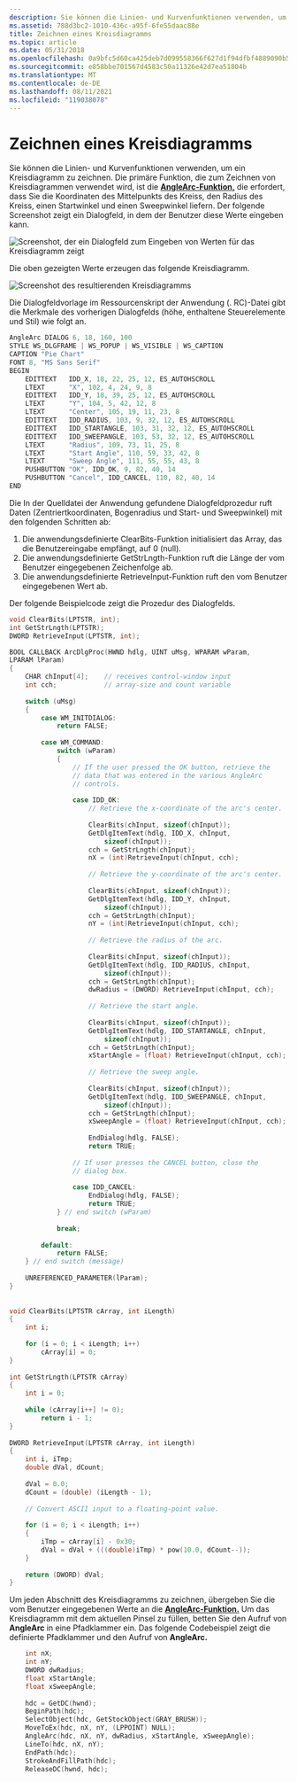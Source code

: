 ```yaml
---
description: Sie können die Linien- und Kurvenfunktionen verwenden, um ein Kreisdiagramm zu zeichnen.
ms.assetid: 788d3bc2-1010-436c-a95f-6fe55daac88e
title: Zeichnen eines Kreisdiagramms
ms.topic: article
ms.date: 05/31/2018
ms.openlocfilehash: 0a9bfc5d60ca425deb7d099558366f627d1f94dfbf4889090b5d494f1a5770d6
ms.sourcegitcommit: e858bbe701567d4583c50a11326e42d7ea51804b
ms.translationtype: MT
ms.contentlocale: de-DE
ms.lasthandoff: 08/11/2021
ms.locfileid: "119038078"
---
```

# <a name="drawing-a-pie-chart"></a>Zeichnen eines Kreisdiagramms

Sie können die Linien- und Kurvenfunktionen verwenden, um ein Kreisdiagramm zu zeichnen. Die primäre Funktion, die zum Zeichnen von Kreisdiagrammen verwendet wird, ist die [**AngleArc-Funktion,**](/windows/desktop/api/Wingdi/nf-wingdi-anglearc) die erfordert, dass Sie die Koordinaten des Mittelpunkts des Kreiss, den Radius des Kreiss, einen Startwinkel und einen Sweepwinkel liefern. Der folgende Screenshot zeigt ein Dialogfeld, in dem der Benutzer diese Werte eingeben kann.

![Screenshot, der ein Dialogfeld zum Eingeben von Werten für das Kreisdiagramm zeigt](images/pie.png)

Die oben gezeigten Werte erzeugen das folgende Kreisdiagramm.

![Screenshot des resultierenden Kreisdiagramms](images/sampleapp.png)

Die Dialogfeldvorlage im Ressourcenskript der Anwendung (. RC)-Datei gibt die Merkmale des vorherigen Dialogfelds (höhe, enthaltene Steuerelemente und Stil) wie folgt an.


```C++
AngleArc DIALOG 6, 18, 160, 100 
STYLE WS_DLGFRAME | WS_POPUP | WS_VISIBLE | WS_CAPTION 
CAPTION "Pie Chart" 
FONT 8, "MS Sans Serif" 
BEGIN 
    EDITTEXT   IDD_X, 18, 22, 25, 12, ES_AUTOHSCROLL 
    LTEXT      "X", 102, 4, 24, 9, 8 
    EDITTEXT   IDD_Y, 18, 39, 25, 12, ES_AUTOHSCROLL 
    LTEXT      "Y", 104, 5, 42, 12, 8 
    LTEXT      "Center", 105, 19, 11, 23, 8 
    EDITTEXT   IDD_RADIUS, 103, 9, 32, 12, ES_AUTOHSCROLL 
    EDITTEXT   IDD_STARTANGLE, 103, 31, 32, 12, ES_AUTOHSCROLL 
    EDITTEXT   IDD_SWEEPANGLE, 103, 53, 32, 12, ES_AUTOHSCROLL 
    LTEXT      "Radius", 109, 73, 11, 25, 8 
    LTEXT      "Start Angle", 110, 59, 33, 42, 8 
    LTEXT      "Sweep Angle", 111, 55, 55, 43, 8 
    PUSHBUTTON "OK", IDD_OK, 9, 82, 40, 14 
    PUSHBUTTON "Cancel", IDD_CANCEL, 110, 82, 40, 14 
END 
```



Die In der Quelldatei der Anwendung gefundene Dialogfeldprozedur ruft Daten (Zentriertkoordinaten, Bogenradius und Start- und Sweepwinkel) mit den folgenden Schritten ab:

1.  Die anwendungsdefinierte ClearBits-Funktion initialisiert das Array, das die Benutzereingabe empfängt, auf 0 (null).
2.  Die anwendungsdefinierte GetStrLngth-Funktion ruft die Länge der vom Benutzer eingegebenen Zeichenfolge ab.
3.  Die anwendungsdefinierte RetrieveInput-Funktion ruft den vom Benutzer eingegebenen Wert ab.

Der folgende Beispielcode zeigt die Prozedur des Dialogfelds.


```C++
void ClearBits(LPTSTR, int); 
int GetStrLngth(LPTSTR); 
DWORD RetrieveInput(LPTSTR, int); 

BOOL CALLBACK ArcDlgProc(HWND hdlg, UINT uMsg, WPARAM wParam, 
LPARAM lParam) 
{ 
    CHAR chInput[4];    // receives control-window input  
    int cch;            // array-size and count variable  
 
    switch (uMsg) 
    { 
        case WM_INITDIALOG: 
            return FALSE; 
 
        case WM_COMMAND: 
            switch (wParam)
            { 
                // If the user pressed the OK button, retrieve the  
                // data that was entered in the various AngleArc  
                // controls.  
 
                case IDD_OK: 
                    // Retrieve the x-coordinate of the arc's center.  
 
                    ClearBits(chInput, sizeof(chInput)); 
                    GetDlgItemText(hdlg, IDD_X, chInput, 
                        sizeof(chInput)); 
                    cch = GetStrLngth(chInput); 
                    nX = (int)RetrieveInput(chInput, cch); 
 
                    // Retrieve the y-coordinate of the arc's center.  
 
                    ClearBits(chInput, sizeof(chInput)); 
                    GetDlgItemText(hdlg, IDD_Y, chInput, 
                        sizeof(chInput)); 
                    cch = GetStrLngth(chInput); 
                    nY = (int)RetrieveInput(chInput, cch); 
 
                    // Retrieve the radius of the arc.  
 
                    ClearBits(chInput, sizeof(chInput)); 
                    GetDlgItemText(hdlg, IDD_RADIUS, chInput, 
                        sizeof(chInput)); 
                    cch = GetStrLngth(chInput); 
                    dwRadius = (DWORD) RetrieveInput(chInput, cch); 
 
                    // Retrieve the start angle.  
 
                    ClearBits(chInput, sizeof(chInput)); 
                    GetDlgItemText(hdlg, IDD_STARTANGLE, chInput, 
                        sizeof(chInput)); 
                    cch = GetStrLngth(chInput); 
                    xStartAngle = (float) RetrieveInput(chInput, cch); 
 
                    // Retrieve the sweep angle.  
 
                    ClearBits(chInput, sizeof(chInput)); 
                    GetDlgItemText(hdlg, IDD_SWEEPANGLE, chInput, 
                        sizeof(chInput)); 
                    cch = GetStrLngth(chInput); 
                    xSweepAngle = (float) RetrieveInput(chInput, cch); 
 
                    EndDialog(hdlg, FALSE); 
                    return TRUE; 
 
                // If user presses the CANCEL button, close the  
                // dialog box.  
 
                case IDD_CANCEL: 
                    EndDialog(hdlg, FALSE); 
                    return TRUE; 
            } // end switch (wParam)  
 
            break; 
 
        default: 
            return FALSE; 
    } // end switch (message)  
 
    UNREFERENCED_PARAMETER(lParam); 
} 
 
 
void ClearBits(LPTSTR cArray, int iLength) 
{ 
    int i; 
 
    for (i = 0; i < iLength; i++) 
        cArray[i] = 0; 
} 
 
int GetStrLngth(LPTSTR cArray) 
{ 
    int i = 0; 
 
    while (cArray[i++] != 0); 
        return i - 1; 
} 
 
DWORD RetrieveInput(LPTSTR cArray, int iLength) 
{ 
    int i, iTmp; 
    double dVal, dCount; 
 
    dVal = 0.0; 
    dCount = (double) (iLength - 1); 
 
    // Convert ASCII input to a floating-point value.  
 
    for (i = 0; i < iLength; i++) 
    { 
        iTmp = cArray[i] - 0x30; 
        dVal = dVal + (((double)iTmp) * pow(10.0, dCount--)); 
    } 
 
    return (DWORD) dVal; 
} 
```



Um jeden Abschnitt des Kreisdiagramms zu zeichnen, übergeben Sie die vom Benutzer eingegebenen Werte an die [**AngleArc-Funktion.**](/windows/desktop/api/Wingdi/nf-wingdi-anglearc) Um das Kreisdiagramm mit dem aktuellen Pinsel zu füllen, betten Sie den Aufruf von **AngleArc** in eine Pfadklammer ein. Das folgende Codebeispiel zeigt die definierte Pfadklammer und den Aufruf von **AngleArc.**


```C++
    int nX; 
    int nY; 
    DWORD dwRadius; 
    float xStartAngle; 
    float xSweepAngle; 
 
    hdc = GetDC(hwnd); 
    BeginPath(hdc); 
    SelectObject(hdc, GetStockObject(GRAY_BRUSH)); 
    MoveToEx(hdc, nX, nY, (LPPOINT) NULL); 
    AngleArc(hdc, nX, nY, dwRadius, xStartAngle, xSweepAngle); 
    LineTo(hdc, nX, nY); 
    EndPath(hdc); 
    StrokeAndFillPath(hdc); 
    ReleaseDC(hwnd, hdc); 
```



 

 



